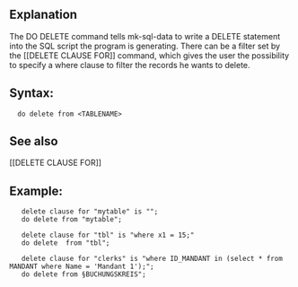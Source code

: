 ## Explanation

The DO DELETE command tells mk-sql-data to write a DELETE statement into the SQL script the program is generating. There can be a filter set by the [[DELETE CLAUSE FOR]] command, which gives the user the possibility to specify a where clause to filter the records he wants to delete.

## Syntax:

```
  do delete from <TABLENAME> 
```
## See also
   [[DELETE CLAUSE FOR]]

## Example:

```
   delete clause for "mytable" is "";
   do delete from "mytable";

   delete clause for "tbl" is "where x1 = 15;"
   do delete  from "tbl";

   delete clause for "clerks" is "where ID_MANDANT in (select * from MANDANT where Name = 'Mandant 1');";
   do delete from §BUCHUNGSKREIS";
```

